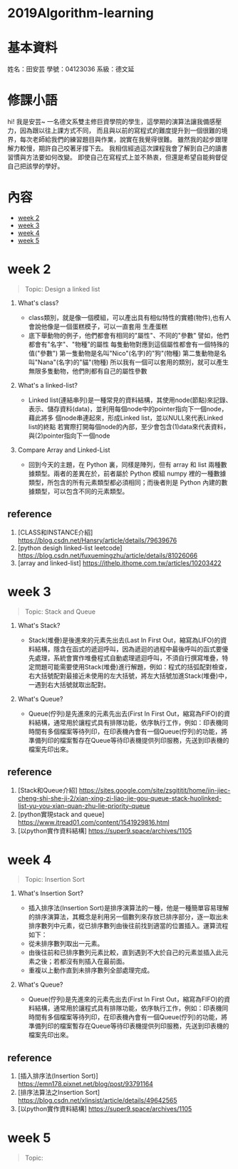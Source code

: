 # 2019Algorithm-learning


# 基本資料
姓名：田安芸
學號：04123036
系級：德文延

# 修課小語 
hi! 我是安芸~ 一名德文系雙主修巨資學院的學生，這學期的演算法讓我備感壓力，因為跟以往上課方式不同，
而且與以前的寫程式的難度提升到一個很難的境界，每次老師給我們的練習題目與作業，說實在我覺得很難。
雖然我的起步跟理解力較慢，期許自己咬著牙撐下去。
我相信經過這次課程我會了解到自己的讀書習慣與方法要如何改變。
即使自己在寫程式上並不熱衷，但還是希望自能夠督促自己把該學的學好。


# 內容
- [week 2](#week-2)
- [week 3](#week-3)
- [week 4](#week-4)
- [week 5](#week-5)

# week 2
 > Topic: Design a linked list
1. What's class?
    * class類別，就是像一個模組，可以產出具有相似特性的實體(物件),也有人會說他像是一個蛋糕模子，可以一直套用 生產蛋糕
    * 底下舉動物的例子，他們都會有相同的"屬性"、不同的"參數"
      譬如，他們都會有"名字"、"物種"的屬性
      每隻動物對應到這個屬性都會有一個特殊的值("參數")
      第一隻動物是名叫"Nico"(名字)的"狗"(物種)
      第二隻動物是名叫"Nana"(名字)的"貓"(物種)
      所以我有一個可以套用的類別，就可以產生無限多隻動物，他們則都有自己的屬性參數

2. What's a linked-list?
   * Linked list(連結串列)是一種常見的資料結構，其使用node(節點)來記錄、表示、儲存資料(data)，並利用每個node中的pointer指向下一個node，藉此將多      個node串連起來，形成Linked list，並以NULL來代表Linked list的終點
     若實際打開每個node的內部，至少會包含(1)data來代表資料，與(2)pointer指向下一個node
 
3. Compare Array and Linked-List
   * 回到今天的主題，在 Python 裏，同樣是陣列，但有 array 和 list 兩種數據類型。兩者的差異在於，前者屬於 Python 模組 numpy 裡的一種數據類型，所包含的所有元素類型都必須相同；而後者則是 Python 內建的數據類型，可以包含不同的元素類型。
   
## reference
1. [CLASS和INSTANCE介紹] https://blog.csdn.net/Hansry/article/details/79639676
2. [python desigh linked-list leetcode] https://blog.csdn.net/fuxuemingzhu/article/details/81026066
3. [array and linked-list] https://ithelp.ithome.com.tw/articles/10203422

# week 3
 > Topic: Stack and Queue
1. What's Stack?
    * Stack(堆疊)是後進來的元素先出去(Last In First Out，縮寫為LIFO)的資料結構，隱含在函式的遞迴呼叫，因為遞迴的過程中最後呼叫的函式要優先處理，系統會實作堆疊程式自動處理遞迴呼叫，不須自行撰寫堆疊，特定問題可能需要使用Stack(堆疊)進行解題，例如：程式的括弧配對檢查，右大括號配對最接近未使用的左大括號，將左大括號加進Stack(堆疊)中，一遇到右大括號就取出配對。

2. What's Queue?
   * Queue(佇列)是先進來的元素先出去(First In First Out，縮寫為FIFO)的資料結構，通常用於讓程式具有排隊功能，依序執行工作，例如：印表機同時間有多個檔案等待列印，在印表機內會有一個Queue(佇列)的功能，將準備列印的檔案暫存在Queue等待印表機提供列印服務，先送到印表機的檔案先印出來。
   
## reference
1. [Stack和Queue介紹] https://sites.google.com/site/zsgititit/home/jin-jiec-cheng-shi-she-ji-2/xian-xing-zi-liao-jie-gou-queue-stack-huolinked-list-yu-you-xian-quan-zhu-lie-priority-queue
2. [python實現stack and queue] https://www.itread01.com/content/1541929816.html
3. [以python實作資料結構] https://super9.space/archives/1105

# week 4
 > Topic: Insertion Sort
1. What's Insertion Sort?
    * 插入排序法(Insertion Sort)是排序演算法的一種，他是一種簡單容易理解的排序演算法，其概念是利用另一個數列來存放已排序部分，逐一取出未排序數列中元素，從已排序數列由後往前找到適當的位置插入。運算流程如下：
    * 從未排序數列取出一元素。
    * 由後往前和已排序數列元素比較，直到遇到不大於自己的元素並插入此元素之後；若都沒有則插入在最前面。
    * 重複以上動作直到未排序數列全部處理完成。

2. What's Queue?
   * Queue(佇列)是先進來的元素先出去(First In First Out，縮寫為FIFO)的資料結構，通常用於讓程式具有排隊功能，依序執行工作，例如：印表機同時間有多個檔案等待列印，在印表機內會有一個Queue(佇列)的功能，將準備列印的檔案暫存在Queue等待印表機提供列印服務，先送到印表機的檔案先印出來。
   
## reference
1. [插入排序法(Insertion Sort)] https://emn178.pixnet.net/blog/post/93791164
2. [排序法算法之Insertion Sort] https://blog.csdn.net/xlinsist/article/details/49642565
3. [以python實作資料結構] https://super9.space/archives/1105

# week 5
 > Topic: 
